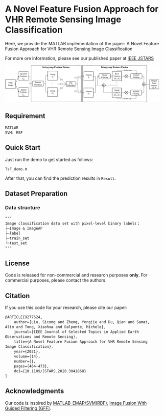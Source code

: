 # A Novel Feature Fusion Approach for VHR Remote Sensing Image Classification

Here, we provide the MATLAB implementation of the paper: A Novel Feature Fusion Approach for VHR Remote Sensing Image Classification

For more ore information, please see our published paper at [IEEE JSTARS](https://ieeexplore.ieee.org/document/9277624)

![image-20210228153142126](./Images/TsF.png)

## Requirement

```
MATLAB
SVM: RBF
```

## Quick Start

Just run the demo to get started as follows:

```
TsF_demo.m
```
After that, you can find the prediction results in `Result`.

## Dataset Preparation

### Data structure

```
"""
Image classification data set with pixel-level binary labels；
├─Image & ImageAP
├─label
├─train_set
└─test_set
"""
```

## License

Code is released for non-commercial and research purposes **only**. For commercial purposes, please contact the authors.

## Citation

If you use this code for your research, please cite our paper:

```
@ARTICLE{9277624,  
    author={Liu, Sicong and Zheng, Yongjie and Du, Qian and Samat, Alim and Tong, Xiaohua and Dalponte, Michele},  
    journal={IEEE Journal of Selected Topics in Applied Earth Observations and Remote Sensing},   
    title={A Novel Feature Fusion Approach for VHR Remote Sensing Image Classification},   
    year={2021},  
    volume={14},  
    number={},  
    pages={464-473},  
    doi={10.1109/JSTARS.2020.3041868}
}
```

## Acknowledgments

Our code is inspired by [MATLAB-EMAP/SVM(RBF)](https://github.com/Vikki23/Demo_spectral_spatial_hyperspectral_classification), [Image Fusion With Guided Filtering (GFF)](https://ieeexplore.ieee.org/document/6423909).
